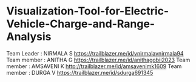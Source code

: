 # Visualization-Tool-for-Electric-Vehicle-Charge-and-Range-Analysis
Team Leader : NIRMALA S https://trailblazer.me/id/vnirmalavnirmala94
Team member : ANITHA G https://trailblazer.me/id/anithagobii2023
Team member : AMSAVENI K http://trailblazer.me/id/amsavenimk1609
Team member : DURGA V https://trailblazer.me/id/sdurga691345
